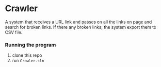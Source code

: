 # Crawler

A system that receives a URL link and passes on all the links on page and search for broken links.
If there any broken links, the system export them to CSV file.

### Running the program

1. clone this repo
2. run `Crawler.sln`
 


